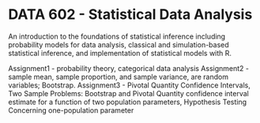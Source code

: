# DATA 602 - Statistical Data Analysis
An introduction to the foundations of statistical inference including probability models for data analysis, classical and simulation-based statistical inference, and implementation of statistical models with R.

Assignment1 - probability theory, categorical data analysis
Assignment2 - sample mean, sample proportion, and sample variance, are random variables; Bootstrap.
Assignment3 - Pivotal Quantity Confidence Intervals, Two Sample Problems: Bootstrap and Pivotal Quantity confidence interval estimate for a function of two population parameters, Hypothesis Testing Concerning one-population parameter
